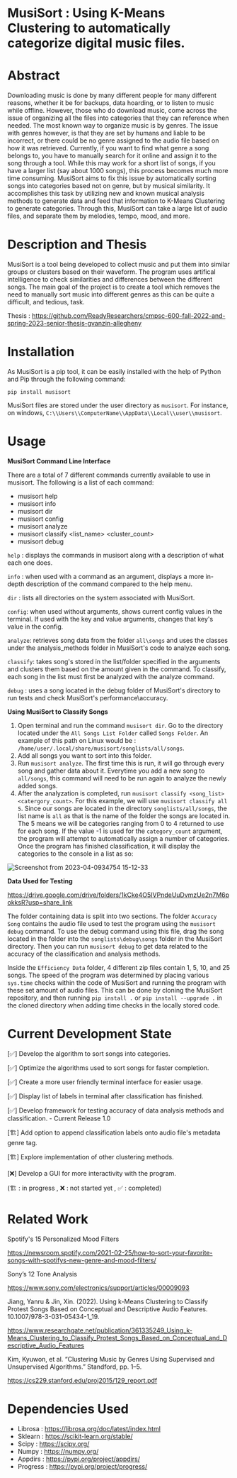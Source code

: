 # MusiSort : Using K-Means Clustering to automatically categorize digital music files.

# Abstract

Downloading music is done by many different people for many different reasons, whether it be for backups, data hoarding, or to listen to music while offline. However, those who do download music, come across the issue of organizing all the files into categories that they can reference when needed. The most known way to organize music is by genres. The issue with genres however, is that they are set by humans and liable to be incorrect, or there could be no genre assigned to the audio file based on how it was retrieved. Currently, if you want to find what genre a song belongs to, you have to manually search for it online and assign it to the song through a tool. While this may work for a short list of songs, if you have a larger list (say about 1000 songs), this process becomes much more time consuming. MusiSort aims to fix this issue by automatically sorting songs into categories based not on genre, but by musical similarity. It accomplishes this task by utilizing new and known musical analysis methods to generate data and feed that information to K-Means Clustering to generate categories. Through this, MusiSort can take a large list of audio files, and separate them by melodies, tempo, mood, and more.

# Description and Thesis

MusiSort is a tool being developed to collect music and put them into similar groups or clusters based on their waveform.  The program uses artifical intelligence to check similarities and differences between the different songs.  The main goal of the project is to create a tool which removes the need to manually sort music into different genres as this can be quite a difficult, and tedious, task.  

Thesis : https://github.com/ReadyResearchers/cmpsc-600-fall-2022-and-spring-2023-senior-thesis-gvanzin-allegheny

# Installation

As MusiSort is a pip tool, it can be easily installed with the help of Python and Pip through the following command:

`pip install musisort`

MusiSort files are stored under the user directory as `musisort`.  For instance, on windows, `C:\\Users\\ComputerName\\AppData\\Local\\user\\musisort`.

# Usage

**MusiSort Command Line Interface**

There are a total of 7 different commands currently available to use in musisort. The following is a list of each command:

- musisort help
- musisort info <command>
- musisort dir
- musisort config <key> <value>
- musisort analyze
- musisort classify <list_name> <cluster_count>
- musisort debug

`help`  : displays the commands in musisort along with a description of what each one does.

`info`  : when used with a command as an argument, displays a more in-depth description of the command compared to the help menu.

`dir`   : lists all directories on the system associated with MusiSort.

`config`: when used without arguments, shows current config values in the terminal. If used with the key and value arguments, changes that key's value in the config.

`analyze`: retrieves song data from the folder `all\songs` and uses the classes under the analysis_methods folder in MusiSort's code to analyze each song.

`classify`: takes song's stored in the list/folder specified in the arguments and clusters them based on the amount given in the command.  To classify, each song in the list must first be analyzed with the analyze command.

`debug` : uses a song located in the debug folder of MusiSort's directory to run tests and check MusiSort's performance\accuracy.

**Using MusiSort to Classify Songs**

1. Open terminal and run the command `musisort dir`.  Go to the directory located under the `All Songs List Folder` called `Songs Folder`.  An example of this path on Linux would be : `/home/user/.local/share/musisort/songlists/all/songs`.
2. Add all songs you want to sort into this folder.
3. Run `musisort analyze`.  The first time this is run, it will go through every song and gather data about it.  Everytime you add a new song to `all/songs`, this command will need to be run again to analyze the newly added songs.
4. After the analyzation is completed, run `musisort classify <song_list> <catergory_count>`.  For this example, we will use `musisort classify all 5`.  Since our songs are located in the directory `songlists/all/songs`, the list name is `all` as that is the name of the folder the songs are located in.  The 5 means we will be categories ranging from 0 to 4 returned to use for each song.  If the value -1 is used for the `category_count` argument, the program will attempt to automatically assign a number of categories.  Once the program has finished classification, it will display the categories to the console in a list as so:

![Screenshot from 2023-04-0934754 15-12-33](https://user-images.githubusercontent.com/54772966/230233534-506b809e-8f1f-4231-9905-58c659328a55.png)

**Data Used for Testing**

https://drive.google.com/drive/folders/1kCke4O5IVPndeUuDvmzUe2n7M6pokksR?usp=share_link

The folder containing data is split into two sections.  The folder `Accuracy Song` contains the audio file used to test the program using the `musisort debug` command.  To use the debug command using this file, drag the song located in the folder into the `songlists\debug\songs` folder in the MusiSort directory.  Then you can run `musisort debug` to get data related to the accuracy of the classification and analysis methods.

Inside the `Efficiency Data` folder, 4 different zip files contain 1, 5, 10, and 25 songs.  The speed of the program was determined by placing various `sys.time` checks within the code of MusiSort and running the program with these set amount of audio files.  This can be done by cloning the MusiSort repository, and then running `pip install .` or `pip install --upgrade .` in the cloned directory when adding time checks in the locally stored code.

# Current Development State

[✅] Develop the algorithm to sort songs into categories.

[✅] Optimize the algorithms used to sort songs for faster completion.

[✅] Create a more user friendly terminal interface for easier usage.

[✅] Display list of labels in terminal after classification has finished.

[✅] Develop framework for testing accuracy of data analysis methods and classification. - Current Release 1.0

[🏗️] Add option to append classification labels onto audio file's metadata genre tag.

[🏗️] Explore implementation of other clustering methods.

[❌] Develop a GUI for more interactivity with the program.

(🏗️ : in progress , ❌ : not started yet , ✅ : completed)

# Related Work

Spotify's 15 Personalized Mood Filters

https://newsroom.spotify.com/2021-02-25/how-to-sort-your-favorite-songs-with-spotifys-new-genre-and-mood-filters/

Sony’s 12 Tone Analysis

https://www.sony.com/electronics/support/articles/00009093

Jiang, Yanru & Jin, Xin. (2022). Using k-Means Clustering to Classify Protest Songs Based on Conceptual and Descriptive Audio Features. 10.1007/978-3-031-05434-1_19. 

https://www.researchgate.net/publication/361335249_Using_k-Means_Clustering_to_Classify_Protest_Songs_Based_on_Conceptual_and_Descriptive_Audio_Features

Kim, Kyuwon, et al. “Clustering Music by Genres Using Supervised and Unsupervised Algorithms.” Standford, pp. 1–5. 

https://cs229.stanford.edu/proj2015/129_report.pdf

# Dependencies Used

- Librosa  : https://librosa.org/doc/latest/index.html
- Sklearn  : https://scikit-learn.org/stable/
- Scipy    : https://scipy.org/
- Numpy    : https://numpy.org/
- Appdirs  : https://pypi.org/project/appdirs/
- Progress : https://pypi.org/project/progress/

